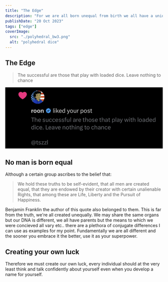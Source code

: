 ```yaml
---
title: "The Edge"
description: "For we are all born unequal from birth we all have a unique edge, how to use your edge to your advantage"
publishDate: "20 Oct 2023"
tags: ["edge"]
coverImage:
  src: "./polyhedral_bw3.png"
  alt: "polyhedral dice"
---
```


## The Edge

> The successful are those that play with loaded dice. Leave nothing to chance

![Tweet Liked by Roon](./roon_tweet.jpg)

## No man is born equal

Although a certain group ascribes to the belief that:

> We hold these truths to be self-evident, that all men are created equal, that they are endowed by their creator with certain unalienable Rights, that among these are Life, Liberty and the Pursuit of Happiness.

Benjamin Franklin the author of this quote also belonged to them. This is far from the truth, we're all created unequally. We may share the same organs but our DNA is different, we all have parents but the means to which we were concieved all vary etc.. there are a plethora of conjugate differences I can use as examples for my point. Fundamentally we are all different and the sooner you embrace it the better, use it as your superpower.

## Creating your own luck

Therefore we must create our own luck, every individual should at the very least think and talk confidently about yourself even when you develop a name for yourself.
